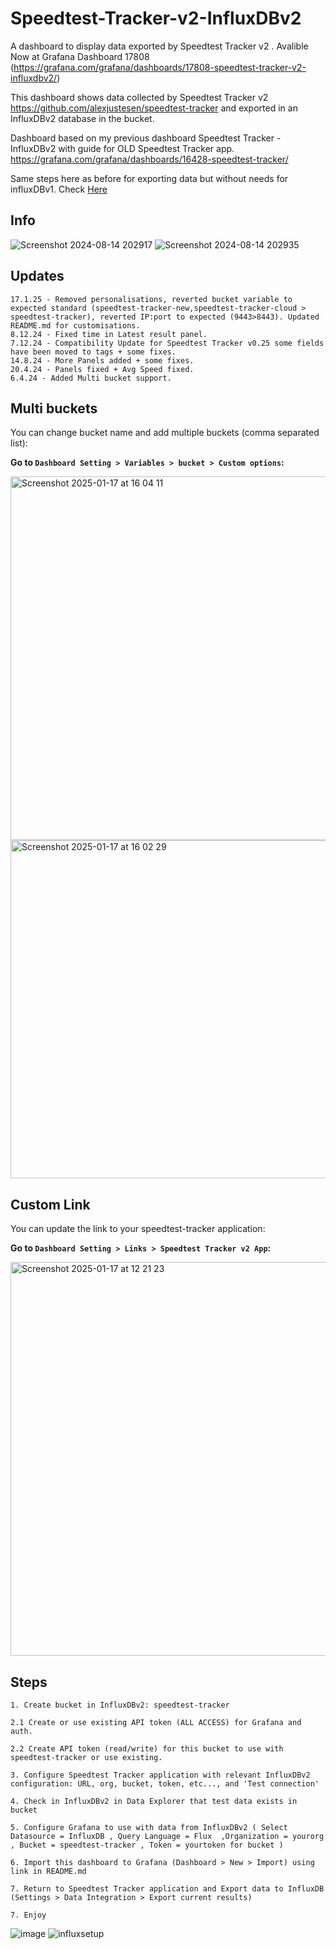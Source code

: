 # Speedtest-Tracker-v2-InfluxDBv2

A dashboard to display data exported by Speedtest Tracker v2 . Avalible Now at Grafana Dashboard 17808
(https://grafana.com/grafana/dashboards/17808-speedtest-tracker-v2-influxdbv2/)

This dashboard shows data collected by Speedtest Tracker v2 https://github.com/alexjustesen/speedtest-tracker and exported in an InfluxDBv2 database in the bucket.

Dashboard based on my previous dashboard Speedtest Tracker - InfluxDBv2 with guide for OLD Speedtest Tracker app. https://grafana.com/grafana/dashboards/16428-speedtest-tracker/

Same steps here as before for exporting data but without needs for influxDBv1. Check [Here](#steps)


## Info
![Screenshot 2024-08-14 202917](https://github.com/user-attachments/assets/aab1ed25-2e70-4486-b540-4da6306418b6)
![Screenshot 2024-08-14 202935](https://github.com/user-attachments/assets/37685a7d-9d58-4987-a4dd-2ebeabaebc49)

## Updates

``` 17.1.25 - Removed personalisations, reverted bucket variable to expected standard (speedtest-tracker-new,speedtest-tracker-cloud > speedtest-tracker), reverted IP:port to expected (9443>8443). Updated README.md for customisations. ```<br>
``` 8.12.24 - Fixed time in Latest result panel. ```<br>
``` 7.12.24 - Compatibility Update for Speedtest Tracker v0.25 some fields have been moved to tags + some fixes. ```<br>
``` 14.8.24 - More Panels added + some fixes. ```<br>
``` 20.4.24 - Panels fixed + Avg Speed fixed. ```<br>
``` 6.4.24 - Added Multi bucket support. ```<br>

## Multi buckets

 You can change bucket name and add multiple buckets (comma separated list):

 <b>Go to `Dashboard Setting > Variables > bucket > Custom options`:</b>
 
<img width="582" alt="Screenshot 2025-01-17 at 16 04 11" src="https://github.com/user-attachments/assets/e4173c4e-3456-45f9-9282-7f28daacf0c2" />
<img width="541" alt="Screenshot 2025-01-17 at 16 02 29" src="https://github.com/user-attachments/assets/55a0b9b2-2299-4fa8-962d-8db9533af0c2" />

## Custom Link

 You can update the link to your speedtest-tracker application:

 <b>Go to `Dashboard Setting > Links > Speedtest Tracker v2 App`:</b>
 
<img width="630" alt="Screenshot 2025-01-17 at 12 21 23" src="https://github.com/user-attachments/assets/99f49212-09a9-42eb-9697-d829ff0cd160" />


## Steps
```
1. Create bucket in InfluxDBv2: speedtest-tracker

2.1 Create or use existing API token (ALL ACCESS) for Grafana and auth.

2.2 Create API token (read/write) for this bucket to use with speedtest-tracker or use existing.

3. Configure Speedtest Tracker application with relevant InfluxDBv2 configuration: URL, org, bucket, token, etc..., and 'Test connection'

4. Check in InfluxDBv2 in Data Explorer that test data exists in bucket

5. Configure Grafana to use with data from InfluxDBv2 ( Select Datasource = InfluxDB , Query Language = Flux  ,Organization = yourorg , Bucket = speedtest-tracker , Token = yourtoken for bucket )

6. Import this dashboard to Grafana (Dashboard > New > Import) using link in README.md

7. Return to Speedtest Tracker application and Export data to InfluxDB (Settings > Data Integration > Export current results)

7. Enjoy
```

![image](https://github.com/user-attachments/assets/25aeb76a-5acf-4135-8073-a61f6bcb8cc3)
![influxsetup](https://user-images.githubusercontent.com/28630321/187088939-492e8910-395b-4aef-b1f8-199ea98a2dc8.jpg)



 
